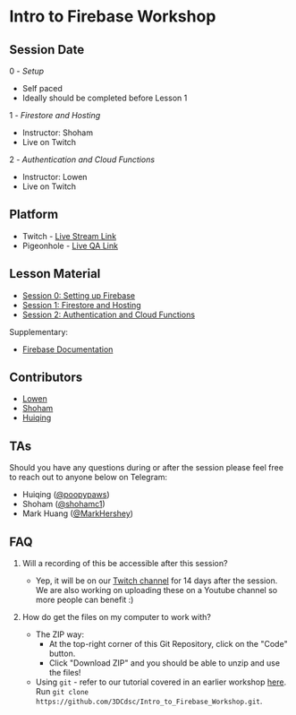 # Intro to Firebase Workshop

## Session Date

0 - _Setup_

- Self paced
- Ideally should be completed before Lesson 1

1 - _Firestore and Hosting_

- Instructor: Shoham
- Live on Twitch

2 - _Authentication and Cloud Functions_

- Instructor: Lowen
- Live on Twitch

## Platform

- Twitch - [Live Stream Link](https://www.twitch.tv/3dcdsc)
- Pigeonhole - [Live QA Link](https://pigeonhole.at/R2VHY9)

## Lesson Material

- [Session 0: Setting up Firebase](./0-Setup.md)
- [Session 1: Firestore and Hosting](./1-Firestore.md)
- [Session 2: Authentication and Cloud Functions](./2_AuthenticationAndCloudFunctions.md)

Supplementary:

- [Firebase Documentation](https://firebase.google.com/docs)

## Contributors

- [Lowen](https://github.com/lowenhere)
- [Shoham](https://github.com/shohamc1)
- [Huiqing](https://github.com/LinHuiqing)

## TAs

Should you have any questions during or after the session please feel free to reach out to anyone below on Telegram:

- Huiqing ([@poopypaws](https://t.me/poopypaws))
- Shoham ([@shohamc1](https://t.me/shohamc1))
- Mark Huang ([@MarkHershey](https://t.me/MarkHershey))

## FAQ

1. Will a recording of this be accessible after this session?

   - Yep, it will be on our [Twitch channel](https://www.twitch.tv/3dcdsc) for 14 days after the session. We are also working on uploading these on a Youtube channel so more people can benefit :)

2. How do get the files on my computer to work with?
   - The ZIP way:
     - At the top-right corner of this Git Repository, click on the "Code" button.
     - Click "Download ZIP" and you should be able to unzip and use the files!
   - Using `git` - refer to our tutorial covered in an earlier workshop [here](https://github.com/3DCdsc/Intro_to_Git_Workshop/blob/master/2_Git_With_Github.md#43-cloning-the-repository). Run `git clone https://github.com/3DCdsc/Intro_to_Firebase_Workshop.git`.
